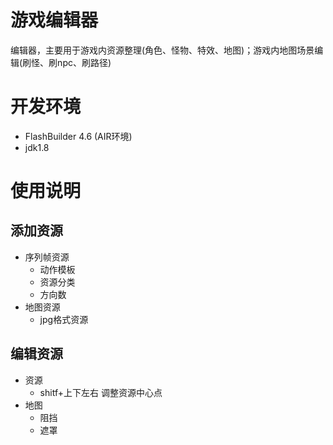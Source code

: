 # 游戏编辑器

编辑器，主要用于游戏内资源整理(角色、怪物、特效、地图)；游戏内地图场景编辑(刷怪、刷npc、刷路径)

# 开发环境
* FlashBuilder 4.6 (AIR环境)
* jdk1.8

# 使用说明

## 添加资源
* 序列帧资源
  * 动作模板 
  * 资源分类
  * 方向数
* 地图资源
  *  jpg格式资源
## 编辑资源
* 资源
  * shitf+上下左右 调整资源中心点
* 地图
  * 阻挡
  * 遮罩



